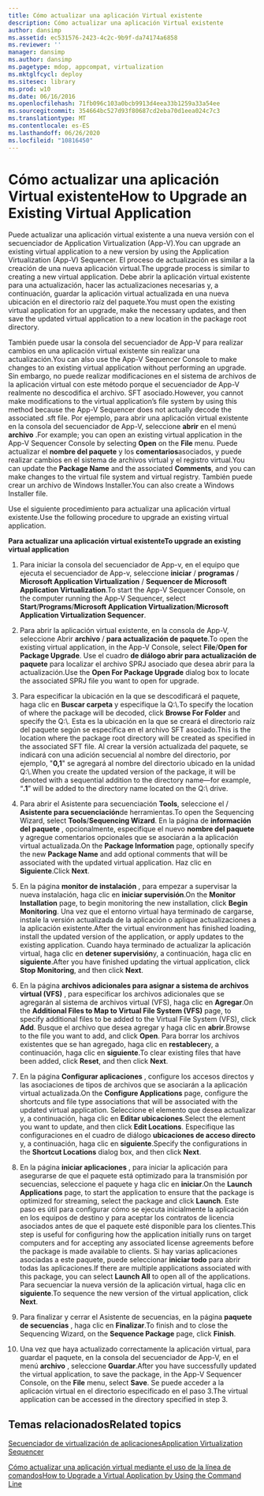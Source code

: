 ```yaml
---
title: Cómo actualizar una aplicación Virtual existente
description: Cómo actualizar una aplicación Virtual existente
author: dansimp
ms.assetid: ec531576-2423-4c2c-9b9f-da74174a6858
ms.reviewer: ''
manager: dansimp
ms.author: dansimp
ms.pagetype: mdop, appcompat, virtualization
ms.mktglfcycl: deploy
ms.sitesec: library
ms.prod: w10
ms.date: 06/16/2016
ms.openlocfilehash: 71fb096c103a0bcb9913d4eea33b1259a33a54ee
ms.sourcegitcommit: 354664bc527d93f80687cd2eba70d1eea024c7c3
ms.translationtype: MT
ms.contentlocale: es-ES
ms.lasthandoff: 06/26/2020
ms.locfileid: "10816450"
---
```

# <span data-ttu-id="38c2c-103">Cómo actualizar una aplicación Virtual existente</span><span class="sxs-lookup"><span data-stu-id="38c2c-103">How to Upgrade an Existing Virtual Application</span></span>


<span data-ttu-id="38c2c-104">Puede actualizar una aplicación virtual existente a una nueva versión con el secuenciador de Application Virtualization (App-V).</span><span class="sxs-lookup"><span data-stu-id="38c2c-104">You can upgrade an existing virtual application to a new version by using the Application Virtualization (App-V) Sequencer.</span></span> <span data-ttu-id="38c2c-105">El proceso de actualización es similar a la creación de una nueva aplicación virtual.</span><span class="sxs-lookup"><span data-stu-id="38c2c-105">The upgrade process is similar to creating a new virtual application.</span></span> <span data-ttu-id="38c2c-106">Debe abrir la aplicación virtual existente para una actualización, hacer las actualizaciones necesarias y, a continuación, guardar la aplicación virtual actualizada en una nueva ubicación en el directorio raíz del paquete.</span><span class="sxs-lookup"><span data-stu-id="38c2c-106">You must open the existing virtual application for an upgrade, make the necessary updates, and then save the updated virtual application to a new location in the package root directory.</span></span>

<span data-ttu-id="38c2c-107">También puede usar la consola del secuenciador de App-V para realizar cambios en una aplicación virtual existente sin realizar una actualización.</span><span class="sxs-lookup"><span data-stu-id="38c2c-107">You can also use the App-V Sequencer Console to make changes to an existing virtual application without performing an upgrade.</span></span> <span data-ttu-id="38c2c-108">Sin embargo, no puede realizar modificaciones en el sistema de archivos de la aplicación virtual con este método porque el secuenciador de App-V realmente no descodifica el archivo. SFT asociado.</span><span class="sxs-lookup"><span data-stu-id="38c2c-108">However, you cannot make modifications to the virtual application’s file system by using this method because the App-V Sequencer does not actually decode the associated .sft file.</span></span> <span data-ttu-id="38c2c-109">Por ejemplo, para abrir una aplicación virtual existente en la consola del secuenciador de App-V, seleccione **abrir** en el menú **archivo** .</span><span class="sxs-lookup"><span data-stu-id="38c2c-109">For example; you can open an existing virtual application in the App-V Sequencer Console by selecting **Open** on the **File** menu.</span></span> <span data-ttu-id="38c2c-110">Puede actualizar el **nombre del paquete** y los **comentarios**asociados, y puede realizar cambios en el sistema de archivos virtual y el registro virtual.</span><span class="sxs-lookup"><span data-stu-id="38c2c-110">You can update the **Package Name** and the associated **Comments**, and you can make changes to the virtual file system and virtual registry.</span></span> <span data-ttu-id="38c2c-111">También puede crear un archivo de Windows Installer.</span><span class="sxs-lookup"><span data-stu-id="38c2c-111">You can also create a Windows Installer file.</span></span>

<span data-ttu-id="38c2c-112">Use el siguiente procedimiento para actualizar una aplicación virtual existente.</span><span class="sxs-lookup"><span data-stu-id="38c2c-112">Use the following procedure to upgrade an existing virtual application.</span></span>

**<span data-ttu-id="38c2c-113">Para actualizar una aplicación virtual existente</span><span class="sxs-lookup"><span data-stu-id="38c2c-113">To upgrade an existing virtual application</span></span>**

1.  <span data-ttu-id="38c2c-114">Para iniciar la consola del secuenciador de App-v, en el equipo que ejecuta el secuenciador de App-v, seleccione **iniciar** / **programas** / **Microsoft Application Virtualization** / **Sequencer de Microsoft Application Virtualization**.</span><span class="sxs-lookup"><span data-stu-id="38c2c-114">To start the App-V Sequencer Console, on the computer running the App-V Sequencer, select **Start**/**Programs**/**Microsoft Application Virtualization**/**Microsoft Application Virtualization Sequencer**.</span></span>

2.  <span data-ttu-id="38c2c-115">Para abrir la aplicación virtual existente, en la consola de App-V, seleccione Abrir **archivo** / **para actualización de paquete**.</span><span class="sxs-lookup"><span data-stu-id="38c2c-115">To open the existing virtual application, in the App-V Console, select **File**/**Open for Package Upgrade**.</span></span> <span data-ttu-id="38c2c-116">Use el cuadro **de diálogo abrir para actualización de paquete** para localizar el archivo SPRJ asociado que desea abrir para la actualización.</span><span class="sxs-lookup"><span data-stu-id="38c2c-116">Use the **Open For Package Upgrade** dialog box to locate the associated SPRJ file you want to open for upgrade.</span></span>

3.  <span data-ttu-id="38c2c-117">Para especificar la ubicación en la que se descodificará el paquete, haga clic en **Buscar carpeta** y especifique la Q:\\.</span><span class="sxs-lookup"><span data-stu-id="38c2c-117">To specify the location of where the package will be decoded, click **Browse For Folder** and specify the Q:\\.</span></span> <span data-ttu-id="38c2c-118">Esta es la ubicación en la que se creará el directorio raíz del paquete según se especifica en el archivo SFT asociado.</span><span class="sxs-lookup"><span data-stu-id="38c2c-118">This is the location where the package root directory will be created as specified in the associated SFT file.</span></span> <span data-ttu-id="38c2c-119">Al crear la versión actualizada del paquete, se indicará con una adición secuencial al nombre del directorio, por ejemplo, "**0,1**" se agregará al nombre del directorio ubicado en la unidad Q:\\.</span><span class="sxs-lookup"><span data-stu-id="38c2c-119">When you create the updated version of the package, it will be denoted with a sequential addition to the directory name—for example, “**.1**” will be added to the directory name located on the Q:\\ drive.</span></span>

4.  <span data-ttu-id="38c2c-120">Para abrir el Asistente para secuenciación **Tools**, seleccione el / **Asistente para secuenciación**de herramientas.</span><span class="sxs-lookup"><span data-stu-id="38c2c-120">To open the Sequencing Wizard, select **Tools**/**Sequencing Wizard**.</span></span> <span data-ttu-id="38c2c-121">En la página de **información del paquete** , opcionalmente, especifique el nuevo **nombre del paquete** y agregue comentarios opcionales que se asociarán a la aplicación virtual actualizada.</span><span class="sxs-lookup"><span data-stu-id="38c2c-121">On the **Package Information** page, optionally specify the new **Package Name** and add optional comments that will be associated with the updated virtual application.</span></span> <span data-ttu-id="38c2c-122">Haz clic en **Siguiente**.</span><span class="sxs-lookup"><span data-stu-id="38c2c-122">Click **Next**.</span></span>

5.  <span data-ttu-id="38c2c-123">En la página **monitor de instalación** , para empezar a supervisar la nueva instalación, haga clic en **iniciar supervisión**.</span><span class="sxs-lookup"><span data-stu-id="38c2c-123">On the **Monitor Installation** page, to begin monitoring the new installation, click **Begin Monitoring**.</span></span> <span data-ttu-id="38c2c-124">Una vez que el entorno virtual haya terminado de cargarse, instale la versión actualizada de la aplicación o aplique actualizaciones a la aplicación existente.</span><span class="sxs-lookup"><span data-stu-id="38c2c-124">After the virtual environment has finished loading, install the updated version of the application, or apply updates to the existing application.</span></span> <span data-ttu-id="38c2c-125">Cuando haya terminado de actualizar la aplicación virtual, haga clic en **detener supervisión**y, a continuación, haga clic en **siguiente**.</span><span class="sxs-lookup"><span data-stu-id="38c2c-125">After you have finished updating the virtual application, click **Stop Monitoring**, and then click **Next**.</span></span>

6.  <span data-ttu-id="38c2c-126">En la página **archivos adicionales para asignar a sistema de archivos virtual (VFS)** , para especificar los archivos adicionales que se agregarán al sistema de archivos virtual (VFS), haga clic en **Agregar**.</span><span class="sxs-lookup"><span data-stu-id="38c2c-126">On the **Additional Files to Map to Virtual File System (VFS)** page, to specify additional files to be added to the Virtual File System (VFS), click **Add**.</span></span> <span data-ttu-id="38c2c-127">Busque el archivo que desea agregar y haga clic en **abrir**.</span><span class="sxs-lookup"><span data-stu-id="38c2c-127">Browse to the file you want to add, and click **Open**.</span></span> <span data-ttu-id="38c2c-128">Para borrar los archivos existentes que se han agregado, haga clic en **restablecer**y, a continuación, haga clic en **siguiente**.</span><span class="sxs-lookup"><span data-stu-id="38c2c-128">To clear existing files that have been added, click **Reset**, and then click **Next**.</span></span>

7.  <span data-ttu-id="38c2c-129">En la página **Configurar aplicaciones** , configure los accesos directos y las asociaciones de tipos de archivos que se asociarán a la aplicación virtual actualizada.</span><span class="sxs-lookup"><span data-stu-id="38c2c-129">On the **Configure Applications** page, configure the shortcuts and file type associations that will be associated with the updated virtual application.</span></span> <span data-ttu-id="38c2c-130">Seleccione el elemento que desea actualizar y, a continuación, haga clic en **Editar ubicaciones**.</span><span class="sxs-lookup"><span data-stu-id="38c2c-130">Select the element you want to update, and then click **Edit Locations**.</span></span> <span data-ttu-id="38c2c-131">Especifique las configuraciones en el cuadro de diálogo **ubicaciones de acceso directo** y, a continuación, haga clic en **siguiente**.</span><span class="sxs-lookup"><span data-stu-id="38c2c-131">Specify the configurations in the **Shortcut Locations** dialog box, and then click **Next**.</span></span>

8.  <span data-ttu-id="38c2c-132">En la página **iniciar aplicaciones** , para iniciar la aplicación para asegurarse de que el paquete está optimizado para la transmisión por secuencias, seleccione el paquete y haga clic en **iniciar**.</span><span class="sxs-lookup"><span data-stu-id="38c2c-132">On the **Launch Applications** page, to start the application to ensure that the package is optimized for streaming, select the package and click **Launch**.</span></span> <span data-ttu-id="38c2c-133">Este paso es útil para configurar cómo se ejecuta inicialmente la aplicación en los equipos de destino y para aceptar los contratos de licencia asociados antes de que el paquete esté disponible para los clientes.</span><span class="sxs-lookup"><span data-stu-id="38c2c-133">This step is useful for configuring how the application initially runs on target computers and for accepting any associated license agreements before the package is made available to clients.</span></span> <span data-ttu-id="38c2c-134">Si hay varias aplicaciones asociadas a este paquete, puede seleccionar **iniciar todo** para abrir todas las aplicaciones.</span><span class="sxs-lookup"><span data-stu-id="38c2c-134">If there are multiple applications associated with this package, you can select **Launch All** to open all of the applications.</span></span> <span data-ttu-id="38c2c-135">Para secuenciar la nueva versión de la aplicación virtual, haga clic en **siguiente**.</span><span class="sxs-lookup"><span data-stu-id="38c2c-135">To sequence the new version of the virtual application, click **Next**.</span></span>

9.  <span data-ttu-id="38c2c-136">Para finalizar y cerrar el Asistente de secuencias, en la página **paquete de secuencias** , haga clic en **Finalizar**.</span><span class="sxs-lookup"><span data-stu-id="38c2c-136">To finish and to close the Sequencing Wizard, on the **Sequence Package** page, click **Finish**.</span></span>

10. <span data-ttu-id="38c2c-137">Una vez que haya actualizado correctamente la aplicación virtual, para guardar el paquete, en la consola del secuenciador de App-V, en el menú **archivo** , seleccione **Guardar**.</span><span class="sxs-lookup"><span data-stu-id="38c2c-137">After you have successfully updated the virtual application, to save the package, in the App-V Sequencer Console, on the **File** menu, select **Save**.</span></span> <span data-ttu-id="38c2c-138">Se puede acceder a la aplicación virtual en el directorio especificado en el paso 3.</span><span class="sxs-lookup"><span data-stu-id="38c2c-138">The virtual application can be accessed in the directory specified in step 3.</span></span>

## <span data-ttu-id="38c2c-139">Temas relacionados</span><span class="sxs-lookup"><span data-stu-id="38c2c-139">Related topics</span></span>


[<span data-ttu-id="38c2c-140">Secuenciador de virtualización de aplicaciones</span><span class="sxs-lookup"><span data-stu-id="38c2c-140">Application Virtualization Sequencer</span></span>](application-virtualization-sequencer.md)

[<span data-ttu-id="38c2c-141">Cómo actualizar una aplicación virtual mediante el uso de la línea de comandos</span><span class="sxs-lookup"><span data-stu-id="38c2c-141">How to Upgrade a Virtual Application by Using the Command Line</span></span>](how-to-upgrade-a-virtual-application-by-using-the-command-line.md)

 

 





